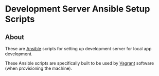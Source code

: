 # Development Server Ansible Setup Scripts
 
## About

These are [Ansible](https://www.ansible.com/) scripts for setting up development server for local app development.

These Ansible scripts are specifically built to be used by [Vagrant](https://www.vagrantup.com/) software (when provisioning the machine).
